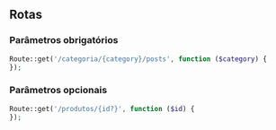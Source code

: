 ## Rotas
### Parâmetros obrigatórios
```php
Route::get('/categoria/{category}/posts', function ($category) {
});
```
### Parâmetros opcionais
```php
Route::get('/produtos/{id?}', function ($id) {
});
```


<!--stackedit_data:
eyJoaXN0b3J5IjpbLTE4NTczMTQ5MTZdfQ==
-->